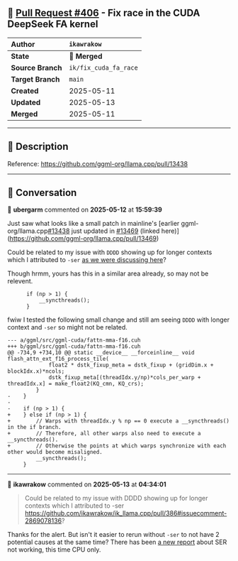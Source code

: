 ## 🔀 [Pull Request #406](https://github.com/ikawrakow/ik_llama.cpp/pull/406) - Fix race in the CUDA DeepSeek FA kernel

| **Author** | `ikawrakow` |
| :--- | :--- |
| **State** | 🔀 **Merged** |
| **Source Branch** | `ik/fix_cuda_fa_race` |
| **Target Branch** | `main` |
| **Created** | 2025-05-11 |
| **Updated** | 2025-05-13 |
| **Merged** | 2025-05-11 |

---

## 📄 Description

Reference: https://github.com/ggml-org/llama.cpp/pull/13438

---

## 💬 Conversation

👤 **ubergarm** commented on **2025-05-12** at **15:59:39**

Just saw what looks like a small patch in mainline's [earlier ggml-org/llama.cpp[#13438](https://github.com/ikawrakow/ik_llama.cpp/issues/13438) just updated in [#13469](https://github.com/ikawrakow/ik_llama.cpp/issues/13469) (linked here)](https://github.com/ggml-org/llama.cpp/pull/13469)

Could be related to my issue with `DDDD` showing up for longer contexts which I attributed to `-ser` [as we were discussing here](https://github.com/ikawrakow/ik_llama.cpp/pull/386#issuecomment-2869078136)?

Though hrmm, yours has this in a similar area already, so may not be relevent.
```
      if (np > 1) {
          __syncthreads();
      }
```

fwiw I tested the following small change and still am seeing `DDDD` with longer context and `-ser` so might not be related.

```
--- a/ggml/src/ggml-cuda/fattn-mma-f16.cuh
+++ b/ggml/src/ggml-cuda/fattn-mma-f16.cuh
@@ -734,9 +734,10 @@ static __device__ __forceinline__ void flash_attn_ext_f16_process_tile(
             float2 * dstk_fixup_meta = dstk_fixup + (gridDim.x + blockIdx.x)*ncols;
             dstk_fixup_meta[(threadIdx.y/np)*cols_per_warp + threadIdx.x] = make_float2(KQ_cmn, KQ_crs);
         }
-    }
-
-    if (np > 1) {
+    } else if (np > 1) {
+        // Warps with threadIdx.y % np == 0 execute a __syncthreads() in the if branch.
+        // Therefore, all other warps also need to execute a __syncthreads().
+        // Otherwise the points at which warps synchronize with each other would become misaligned.
         __syncthreads();
     }
```

---

👤 **ikawrakow** commented on **2025-05-13** at **04:34:01**

> Could be related to my issue with DDDD showing up for longer contexts which I attributed to -ser https://github.com/ikawrakow/ik_llama.cpp/pull/386#issuecomment-2869078136?

Thanks for the alert.  But isn't it easier to rerun without `-ser` to not have 2 potential causes at the same time? There has been [a new report](https://github.com/ikawrakow/ik_llama.cpp/discussions/385#discussioncomment-13125043) about SER not working, this time CPU only.